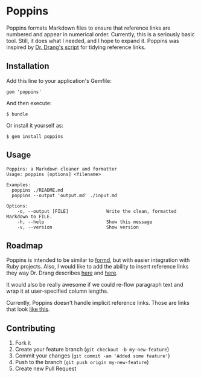 # Poppins

Poppins formats Markdown files to ensure that reference links are
numbered and appear in numerical order.  Currently, this is a seriously
basic tool.  Still, it does what I needed, and I hope to expand it.
Poppins was inspired by [Dr. Drang's script][1] for tidying reference
links.

## Installation

Add this line to your application's Gemfile:

    gem 'poppins'

And then execute:

    $ bundle

Or install it yourself as:

    $ gem install poppins

## Usage

    Poppins: a Markdown cleaner and formatter
    Usage: poppins [options] <filename>
    
    Examples:
      poppins ./README.md
      poppins --output 'output.md' ./input.md
    
    Options:
        -o, --output [FILE]              Write the clean, formatted Markdown to FILE.
        -h, --help                       Show this message
        -v, --version                    Show version

## Roadmap

Poppins is intended to be similar to [formd][2], but with easier
integration with Ruby projects.  Also, I would like to add the ability
to insert reference links they way Dr. Drang describes
[here](http://www.leancrew.com/all-this/2012/08/markdown-reference-links-in-bbedit/)
and [here][3].

It would also be really awesome if we could re-flow paragraph text and
wrap it at user-specified column lengths.

Currently, Poppins doesn't handle implicit reference links.  Those are
links that look [like this].


## Contributing

1. Fork it
2. Create your feature branch (`git checkout -b my-new-feature`)
3. Commit your changes (`git commit -am 'Added some feature'`)
4. Push to the branch (`git push origin my-new-feature`)
5. Create new Pull Request



[1]: http://www.leancrew.com/all-this/2012/09/tidying-markdown-reference-links/
[2]: http://www.drbunsen.org/formd-a-markdown-formatting-tool.html
[3]: http://www.leancrew.com/all-this/2012/08/more-markdown-reference-links-in-bbedit/

[like this]: http://google.com
